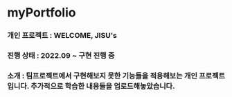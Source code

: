 # myPortfolio

### 개인 프로젝트 : WELCOME, JISU's
### 진행 상태 : 2022.09 ~ 구현 진행 중
### 소개 :  팀프로젝트에서 구현해보지 못한 기능들을 적용해보는 개인 프로젝트입니다. 추가적으로 학습한 내용들을 업로드해놓았습니다.
